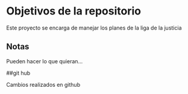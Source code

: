 # Objetivos de la repositorio

Este proyecto se encarga de manejar los planes de la liga de la justicia


## Notas
Pueden hacer lo que quieran...

##git hub

Cambios realizados en github
